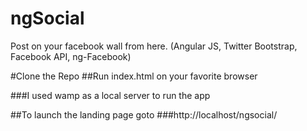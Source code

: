 # ngSocial
Post on your facebook wall from here. (Angular JS, Twitter Bootstrap, Facebook API, ng-Facebook)

#Clone the Repo
##Run index.html on your favorite browser

###I used wamp as a local server to run the app

##To launch the landing page goto
###http://localhost/ngsocial/
